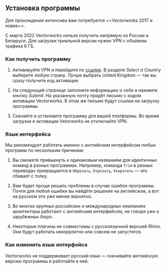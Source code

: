 ## Установка программы

Для прохождения интенсива вам потребуется ==Vectorworks 2017 и новее==.

С марта 2022 Vectorworks нельзя получить напрямую из России и Беларуси. Для загрузки триальной версии нужен VPN с объёмом трафика 6 ГБ.

### Как получить программу

1. Активируйте VPN и перейдите по [ссылке](https://www.vectorworks.net/trial/form). В разделе _Select a Country_ выберите любую страну. Лучше выбрать United Kingdom — так вы сразу получите код активации.

2. На следующей странице заполните информацию о себе и нажмите кнопку _Submit_. На указанную почту придёт письмо с кодом активации Vectorworks. В этом же письме будут ссылки на загрузку программы.

3. Скачайте и установите программу для вашей платформы. Во время загрузки и активации Vetorworks не отключайте VPN.

### Язык интерфейса

Мы рекомендует работать именно с английским интерфейсом любых программ по нескольким причинам:

1. Вы сможете привыкнуть к одинаковым названиям для идентичных команд в разных программах. Например, команда `Trim` в разных переводах превращается в `Обрезать`, `Отрезать`, `Укоротить` — это сбивает с толку.

2. Вам будет проще решать проблемы в случае ошибок программы. Почти для любой ошибки вы найдёте решение на английском, а вот на русском это уже менее вероятно.

3. Во многих крупных российских и международных компаниях архитекторы работают с английским интерфейсом, не говоря уже о зарубежных бюро.

4. Некоторые плагины не совместимы с русскоязычной версией Rhino. Они будут работать некорректно или совсем не запустятся.

### Как изменить язык интерфейса

Vectorworks не поддерживает русский язык — скачивайте английскую версию программы и работайте в ней.
